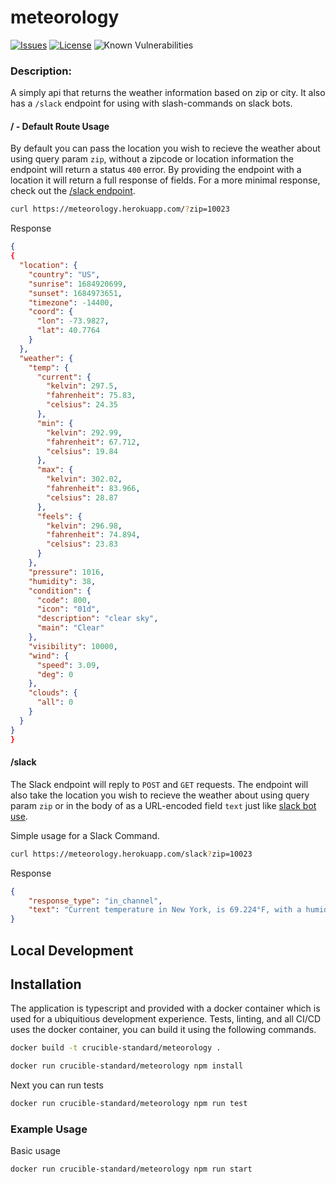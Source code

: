 meteorology
=========

[![Issues](https://img.shields.io/github/issues/Crucible-Standard/meteorology.svg)](https://github.com/Crucible-Standard/meteorology/issues)
[![License](https://img.shields.io/badge/license-GPL-blue.svg)](https://github.com/Crucible-Standard/meteorology/blob/main/LICENSE)
![Known Vulnerabilities](https://snyk.io/test/github/Crucible-Standard/meteorology/badge.svg)



### Description:

A simply api that returns the weather information based on zip or city. 
It also has a `/slack` endpoint for using with slash-commands on slack bots. 


#### / - Default Route Usage

By default you can pass the location you wish to recieve the weather about using query param `zip`, without a zipcode or location information the endpoint will return a status `400` error. By providing the endpoint with a location it will return a full response of fields. For a more minimal response, check out the [/slack endpoint](#slack).

```bash
curl https://meteorology.herokuapp.com/?zip=10023
```

Response

```json
{
{
  "location": {
    "country": "US",
    "sunrise": 1684920699,
    "sunset": 1684973651,
    "timezone": -14400,
    "coord": {
      "lon": -73.9827,
      "lat": 40.7764
    }
  },
  "weather": {
    "temp": {
      "current": {
        "kelvin": 297.5,
        "fahrenheit": 75.83,
        "celsius": 24.35
      },
      "min": {
        "kelvin": 292.99,
        "fahrenheit": 67.712,
        "celsius": 19.84
      },
      "max": {
        "kelvin": 302.02,
        "fahrenheit": 83.966,
        "celsius": 28.87
      },
      "feels": {
        "kelvin": 296.98,
        "fahrenheit": 74.894,
        "celsius": 23.83
      }
    },
    "pressure": 1016,
    "humidity": 38,
    "condition": {
      "code": 800,
      "icon": "01d",
      "description": "clear sky",
      "main": "Clear"
    },
    "visibility": 10000,
    "wind": {
      "speed": 3.09,
      "deg": 0
    },
    "clouds": {
      "all": 0
    }
  }
}
}
```

#### /slack


The Slack endpoint will reply to `POST` and `GET` requests. The endpoint will also take the location you wish to recieve the weather about using query param `zip` or in the body of as a URL-encoded field `text` just like [slack bot use](https://api.slack.com/interactivity/slash-commands#app_command_handling). 

Simple usage for a Slack Command. 

```bash
curl https://meteorology.herokuapp.com/slack?zip=10023
```

Response

```json
{
	"response_type": "in_channel",
	"text": "Current temperature in New York, is 69.224°F, with a humidity of 74%, Current Weather is broken clouds"
}
```




## Local Development

## Installation

The application is typescript and provided with a docker container which is used for a ubiquitious development experience. Tests, linting, and all CI/CD uses the docker container, you can build it using the following commands. 

```bash
docker build -t crucible-standard/meteorology .

docker run crucible-standard/meteorology npm install
```

Next you can run tests

```bash
docker run crucible-standard/meteorology npm run test
```

### Example Usage

Basic usage
```
docker run crucible-standard/meteorology npm run start
```

